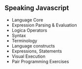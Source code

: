 ## Speaking Javascript

- Language Core
- Expression Parsing & Evaluation
- Logica Operators
- Syntax
- Terminology
- Language constructs
- Expressions, Statements
- Visual Execution
- Pair Programming Exercises
